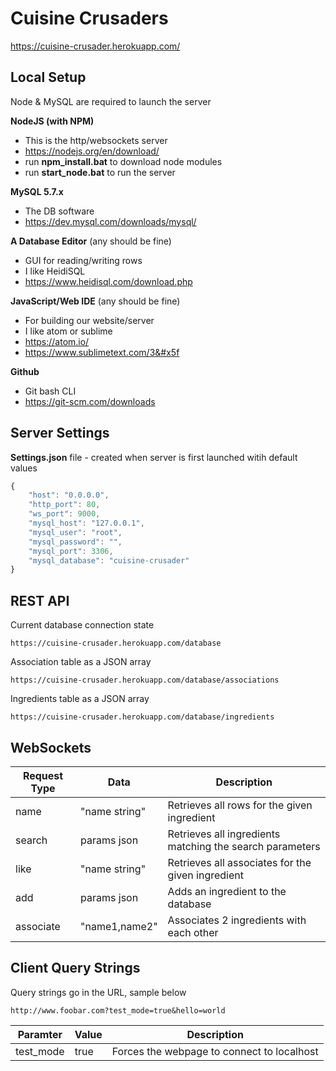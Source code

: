 # Cuisine Crusaders

https://cuisine-crusader.herokuapp.com/

## Local Setup

Node & MySQL are required to launch the server

__NodeJS (with NPM)__
* This is the http/websockets server
* https://nodejs.org/en/download/
* run __npm&#x5f;install.bat__ to download node modules
* run __start&#x5f;node.bat__ to run the server

__MySQL 5.7.x__
* The DB software
* https://dev.mysql.com/downloads/mysql/

__A Database Editor__ (any should be fine)
* GUI for reading/writing rows
* I like HeidiSQL
* https://www.heidisql.com/download.php

__JavaScript/Web IDE__ (any should be fine)
* For building our website/server
* I like atom or sublime
* https://atom.io/
* https://www.sublimetext.com/3&#x5f

__Github__
* Git bash CLI
* https://git-scm.com/downloads

## Server Settings

__Settings.json__ file - created when server is first launched witih default values

```javascript
{
    "host": "0.0.0.0",
    "http_port": 80,
    "ws_port": 9000,
    "mysql_host": "127.0.0.1",
    "mysql_user": "root",
    "mysql_password": "",
    "mysql_port": 3306,
    "mysql_database": "cuisine-crusader"
}
```

## REST API

Current database connection state
```
https://cuisine-crusader.herokuapp.com/database
```

Association table as a JSON array
```
https://cuisine-crusader.herokuapp.com/database/associations
```

Ingredients table as a JSON array
```
https://cuisine-crusader.herokuapp.com/database/ingredients
```



## WebSockets

| Request Type | Data          | Description                                              |
|--------------|---------------|----------------------------------------------------------|
| name         | "name string" | Retrieves all rows for the given ingredient              |
| search       | params json   | Retrieves all ingredients matching the search parameters |
| like         | "name string" | Retrieves all associates for the given ingredient        |
| add          | params json   | Adds an ingredient to the database                       |
| associate    | "name1,name2" | Associates 2 ingredients with each other                 |


## Client Query Strings

Query strings go in the URL, sample below
```
http://www.foobar.com?test_mode=true&hello=world
```

| Paramter  | Value             | Description                                |
|-----------|-------------------|--------------------------------------------|
| test_mode | true              | Forces the webpage to connect to localhost |
